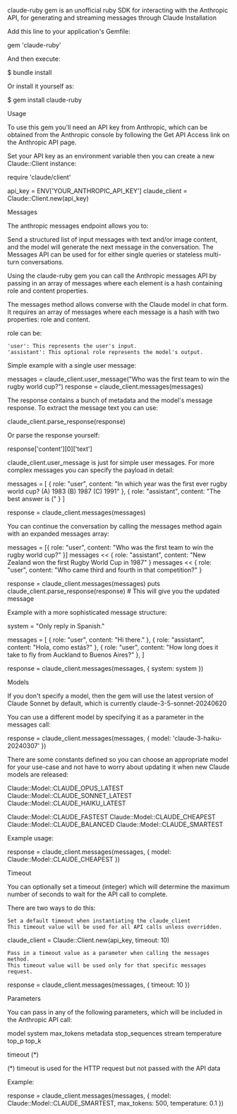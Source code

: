 claude-ruby gem is an unofficial ruby SDK for interacting with the Anthropic API, for generating and streaming messages through Claude
Installation

Add this line to your application's Gemfile:

gem 'claude-ruby'

And then execute:

$ bundle install

Or install it yourself as:

$ gem install claude-ruby

Usage

To use this gem you'll need an API key from Anthropic, which can be obtained from the Anthropic console
by following the Get API Access link on the Anthropic API page.

Set your API key as an environment variable then you can create a new Claude::Client instance:

require 'claude/client'

api_key = ENV['YOUR_ANTHROPIC_API_KEY']
claude_client = Claude::Client.new(api_key)

Messages

The anthropic messages endpoint allows you to:

Send a structured list of input messages with text and/or image content, 
and the model will generate the next message in the conversation.
The Messages API can be used for for either single queries or stateless multi-turn conversations.

Using the claude-ruby gem you can call the Anthropic messages API by passing in an array of messages where each element is a hash containing role and content properties.

The messages method allows converse with the Claude model in chat form. It requires an array of messages where each message is a hash with two properties: role and content.

role can be:

    'user': This represents the user's input.
    'assistant': This optional role represents the model's output.

Simple example with a single user message:

messages = claude_client.user_message("Who was the first team to win the rugby world cup?")
response = claude_client.messages(messages)

The response contains a bunch of metadata and the model's message response. To extract the message text you can use:

claude_client.parse_response(response)

Or parse the response yourself:

response['content'][0]['text']

claude_client.user_message is just for simple user messages. For more complex messages you can specify the payload in detail:

messages = [
  {
    role: "user",
    content: "In which year was the first ever rugby world cup? (A) 1983 (B) 1987 (C) 1991"
  },
  {
    role: "assistant",
    content: "The best answer is ("
  }
]

response = claude_client.messages(messages)

You can continue the conversation by calling the messages method again with an expanded messages array:

messages = [{ role: "user", content: "Who was the first team to win the rugby world cup?" }]
messages << { role: "assistant", content: "New Zealand won the first Rugby World Cup in 1987" }
messages << { role: "user", content: "Who came third and fourth in that competition?" }

response = claude_client.messages(messages)
puts claude_client.parse_response(response) # This will give you the updated message

Example with a more sophisticated message structure:

system = "Only reply in Spanish."

messages = [
  {
    role: "user",
    content: "Hi there."
  },
  {
    role: "assistant",
    content: "Hola, como estás?"
  },
  {
    role: "user",
    content: "How long does it take to fly from Auckland to Buenos Aires?"
  },
]

response = claude_client.messages(messages, { system: system })

Models

If you don't specify a model, then the gem will use the latest version of Claude Sonnet by default, which is currently claude-3-5-sonnet-20240620

You can use a different model by specifying it as a parameter in the messages call:

response = claude_client.messages(messages, { model: 'claude-3-haiku-20240307' })

There are some constants defined so you can choose an appropriate model for your use-case and not have to worry about updating it when new Claude models are released:

Claude::Model::CLAUDE_OPUS_LATEST
Claude::Model::CLAUDE_SONNET_LATEST
Claude::Model::CLAUDE_HAIKU_LATEST

Claude::Model::CLAUDE_FASTEST
Claude::Model::CLAUDE_CHEAPEST
Claude::Model::CLAUDE_BALANCED
Claude::Model::CLAUDE_SMARTEST

Example usage:

response = claude_client.messages(messages, { model: Claude::Model::CLAUDE_CHEAPEST })

Timeout

You can optionally set a timeout (integer) which will determine the maximum number of seconds to wait for the API call to complete.

There are two ways to do this:

    Set a default timeout when instantiating the claude_client
    This timeout value will be used for all API calls unless overridden.

claude_client = Claude::Client.new(api_key, timeout: 10)

    Pass in a timeout value as a parameter when calling the messages method.
    This timeout value will be used only for that specific messages request.

response = claude_client.messages(messages, { timeout: 10 })

Parameters

You can pass in any of the following parameters, which will be included in the Anthropic API call:

model
system
max_tokens
metadata
stop_sequences
stream
temperature
top_p
top_k

timeout (*)

(*) timeout is used for the HTTP request but not passed with the API data

Example:

response = claude_client.messages(messages, 
                                  { model: Claude::Model::CLAUDE_SMARTEST,
                                    max_tokens: 500,
                                    temperature: 0.1 })

